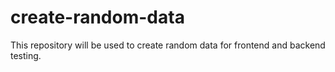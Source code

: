 # create-random-data
 This repository will be used to create random data for frontend and backend testing.
